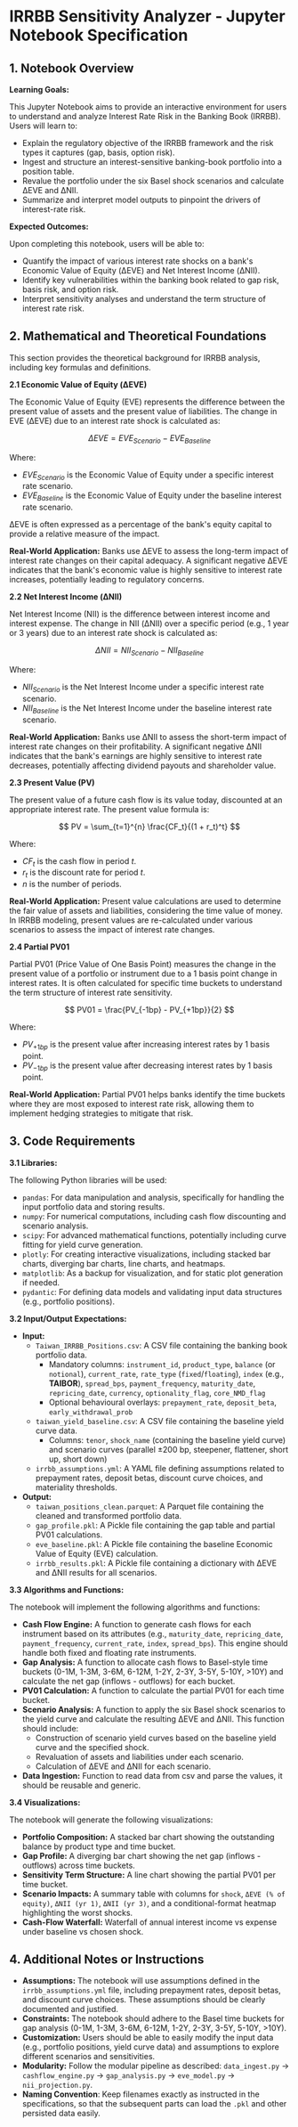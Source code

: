 
# IRRBB Sensitivity Analyzer - Jupyter Notebook Specification

## 1. Notebook Overview

**Learning Goals:**

This Jupyter Notebook aims to provide an interactive environment for users to understand and analyze Interest Rate Risk in the Banking Book (IRRBB). Users will learn to:

*   Explain the regulatory objective of the IRRBB framework and the risk types it captures (gap, basis, option risk).
*   Ingest and structure an interest-sensitive banking-book portfolio into a position table.
*   Revalue the portfolio under the six Basel shock scenarios and calculate ΔEVE and ΔNII.
*   Summarize and interpret model outputs to pinpoint the drivers of interest-rate risk.

**Expected Outcomes:**

Upon completing this notebook, users will be able to:

*   Quantify the impact of various interest rate shocks on a bank's Economic Value of Equity (ΔEVE) and Net Interest Income (ΔNII).
*   Identify key vulnerabilities within the banking book related to gap risk, basis risk, and option risk.
*   Interpret sensitivity analyses and understand the term structure of interest rate risk.

## 2. Mathematical and Theoretical Foundations

This section provides the theoretical background for IRRBB analysis, including key formulas and definitions.

**2.1 Economic Value of Equity (ΔEVE)**

The Economic Value of Equity (EVE) represents the difference between the present value of assets and the present value of liabilities. The change in EVE (ΔEVE) due to an interest rate shock is calculated as:

$$
\Delta EVE = EVE_{Scenario} - EVE_{Baseline}
$$

Where:

*   $EVE_{Scenario}$ is the Economic Value of Equity under a specific interest rate scenario.
*   $EVE_{Baseline}$ is the Economic Value of Equity under the baseline interest rate scenario.

ΔEVE is often expressed as a percentage of the bank's equity capital to provide a relative measure of the impact.

**Real-World Application:** Banks use ΔEVE to assess the long-term impact of interest rate changes on their capital adequacy. A significant negative ΔEVE indicates that the bank's economic value is highly sensitive to interest rate increases, potentially leading to regulatory concerns.

**2.2 Net Interest Income (ΔNII)**

Net Interest Income (NII) is the difference between interest income and interest expense. The change in NII (ΔNII) over a specific period (e.g., 1 year or 3 years) due to an interest rate shock is calculated as:

$$
\Delta NII = NII_{Scenario} - NII_{Baseline}
$$

Where:

*   $NII_{Scenario}$ is the Net Interest Income under a specific interest rate scenario.
*   $NII_{Baseline}$ is the Net Interest Income under the baseline interest rate scenario.

**Real-World Application:** Banks use ΔNII to assess the short-term impact of interest rate changes on their profitability. A significant negative ΔNII indicates that the bank's earnings are highly sensitive to interest rate decreases, potentially affecting dividend payouts and shareholder value.

**2.3 Present Value (PV)**

The present value of a future cash flow is its value today, discounted at an appropriate interest rate.  The present value formula is:

$$
PV = \sum_{t=1}^{n} \frac{CF_t}{(1 + r_t)^t}
$$

Where:

*   $CF_t$ is the cash flow in period $t$.
*   $r_t$ is the discount rate for period $t$.
*   $n$ is the number of periods.

**Real-World Application:** Present value calculations are used to determine the fair value of assets and liabilities, considering the time value of money. In IRRBB modeling, present values are re-calculated under various scenarios to assess the impact of interest rate changes.

**2.4 Partial PV01**

Partial PV01 (Price Value of One Basis Point) measures the change in the present value of a portfolio or instrument due to a 1 basis point change in interest rates. It is often calculated for specific time buckets to understand the term structure of interest rate sensitivity.

$$
PV01 = \frac{PV_{-1bp} - PV_{+1bp}}{2}
$$

Where:

*   $PV_{+1bp}$ is the present value after increasing interest rates by 1 basis point.
*   $PV_{-1bp}$ is the present value after decreasing interest rates by 1 basis point.

**Real-World Application:** Partial PV01 helps banks identify the time buckets where they are most exposed to interest rate risk, allowing them to implement hedging strategies to mitigate that risk.

## 3. Code Requirements

**3.1 Libraries:**

The following Python libraries will be used:

*   `pandas`: For data manipulation and analysis, specifically for handling the input portfolio data and storing results.
*   `numpy`: For numerical computations, including cash flow discounting and scenario analysis.
*   `scipy`: For advanced mathematical functions, potentially including curve fitting for yield curve generation.
*   `plotly`: For creating interactive visualizations, including stacked bar charts, diverging bar charts, line charts, and heatmaps.
*   `matplotlib`: As a backup for visualization, and for static plot generation if needed.
*   `pydantic`: For defining data models and validating input data structures (e.g., portfolio positions).

**3.2 Input/Output Expectations:**

*   **Input:**
    *   `Taiwan_IRRBB_Positions.csv`: A CSV file containing the banking book portfolio data.
        *   Mandatory columns: `instrument_id`, `product_type`, `balance` (or `notional`), `current_rate`, `rate_type` (`fixed`/`floating`), `index` (e.g., **TAIBOR**), `spread_bps`, `payment_frequency`, `maturity_date`, `repricing_date`, `currency`, `optionality_flag`, `core_NMD_flag`
        *   Optional behavioural overlays:  `prepayment_rate`, `deposit_beta`, `early_withdrawal_prob`
    *   `taiwan_yield_baseline.csv`: A CSV file containing the baseline yield curve data.
        *   Columns: `tenor`, `shock_name` (containing the baseline yield curve) and scenario curves (parallel ±200 bp, steepener, flattener, short up, short down)
    *   `irrbb_assumptions.yml`: A YAML file defining assumptions related to prepayment rates, deposit betas, discount curve choices, and materiality thresholds.
*   **Output:**
    *   `taiwan_positions_clean.parquet`: A Parquet file containing the cleaned and transformed portfolio data.
    *   `gap_profile.pkl`: A Pickle file containing the gap table and partial PV01 calculations.
    *   `eve_baseline.pkl`: A Pickle file containing the baseline Economic Value of Equity (EVE) calculation.
    *   `irrbb_results.pkl`: A Pickle file containing a dictionary with ΔEVE and ΔNII results for all scenarios.

**3.3 Algorithms and Functions:**

The notebook will implement the following algorithms and functions:

*   **Cash Flow Engine:** A function to generate cash flows for each instrument based on its attributes (e.g., `maturity_date`, `repricing_date`, `payment_frequency`, `current_rate`, `index`, `spread_bps`). This engine should handle both fixed and floating rate instruments.
*   **Gap Analysis:** A function to allocate cash flows to Basel-style time buckets (0-1M, 1-3M, 3-6M, 6-12M, 1-2Y, 2-3Y, 3-5Y, 5-10Y, >10Y) and calculate the net gap (inflows - outflows) for each bucket.
*   **PV01 Calculation:** A function to calculate the partial PV01 for each time bucket.
*   **Scenario Analysis:** A function to apply the six Basel shock scenarios to the yield curve and calculate the resulting ΔEVE and ΔNII. This function should include:
    *   Construction of scenario yield curves based on the baseline yield curve and the specified shock.
    *   Revaluation of assets and liabilities under each scenario.
    *   Calculation of ΔEVE and ΔNII for each scenario.
*   **Data Ingestion:** Function to read data from csv and parse the values, it should be reusable and generic.

**3.4 Visualizations:**

The notebook will generate the following visualizations:

*   **Portfolio Composition:** A stacked bar chart showing the outstanding balance by product type and time bucket.
*   **Gap Profile:** A diverging bar chart showing the net gap (inflows - outflows) across time buckets.
*   **Sensitivity Term Structure:** A line chart showing the partial PV01 per time bucket.
*   **Scenario Impacts:** A summary table with columns for `shock`, `ΔEVE (% of equity)`, `ΔNII (yr 1)`, `ΔNII (yr 3)`, and a conditional-format heatmap highlighting the worst shocks.
*   **Cash-Flow Waterfall:** Waterfall of annual interest income vs expense under baseline vs chosen shock.

## 4. Additional Notes or Instructions

*   **Assumptions:** The notebook will use assumptions defined in the `irrbb_assumptions.yml` file, including prepayment rates, deposit betas, and discount curve choices. These assumptions should be clearly documented and justified.
*   **Constraints:** The notebook should adhere to the Basel time buckets for gap analysis (0-1M, 1-3M, 3-6M, 6-12M, 1-2Y, 2-3Y, 3-5Y, 5-10Y, >10Y).
*   **Customization:** Users should be able to easily modify the input data (e.g., portfolio positions, yield curve data) and assumptions to explore different scenarios and sensitivities.
*   **Modularity:** Follow the modular pipeline as described: `data_ingest.py` →  `cashflow_engine.py` →  `gap_analysis.py` → `eve_model.py` →  `nii_projection.py`.
*   **Naming Convention**: Keep filenames exactly as instructed in the specifications, so that the subsequent parts can load the `.pkl` and other persisted data easily.
